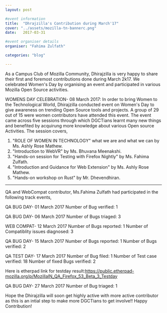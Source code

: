 ```yaml
---
layout: post

#event information
title:  "Dhrajzilla's Contribution during March'17"
cover: "../assets/mozilla-tn-bannerc.png"
date:   2017-03-31

#event organiser details
organiser: "Fahima Zulfath"

categories: "blog"

---
```


  As a Campus Club of Mozilla Community, Dhirajzilla is very happy to share their first and foremost contributions done during March 2k17.
We celebrated Women's Day by organising an event and participated in various Mozilla Open Source activities.

WOMENS DAY CELEBRATION- 08 March 2017:
    In order to bring Women to the Technological World, Dhirajzilla conducted event on Women's Day to give awareness on trending Open Source tools and projects. A group of 29 out of 15 were women contributors have attended this event. The event came across five sessions through which DGCTians learnt many new things and benefited by acquirung more knowledge about various Open source Activities. The session covers,

   1. "ROLE OF WOMEN IN TECHNOLOGY" what we are and what we can by Ms. Ashly Rose Mathew.
   2. "Introduction to WebVR" by Ms. Bhuvana Meenakshi.
   3. "Hands-on session for Testing with Firefox Nightly" by Ms. Fahima Zulfath.
   4. "Introduction and Guidance for Web Extension" by Ms. Ashly Rose Mathew.
   5. "Hands-on workshop on Rust" by Mr. Dhevendhiran.
-------------------------------------------------------------------------------------------------------------------------
 QA and WebCompat contributor, Ms.Fahima Zulfath had participated in the following track events,

QA BUG DAY- 01 March 2017
 Number of Bug verified: 1

QA BUG DAY- 06 March 2017
 Number of Bugs triaged: 3

WEB COMPAT- 12 March 2017 
 Number of Bugs reported: 1
 Number of Compatiblity issues diagnosed: 3
 
QA BUG DAY- 15 March 2017
 Number of Bugs reported: 1
 Number of Bugs verified: 2
 
QA TEST DAY- 17 March 2017
 Number of Bug filed: 1
 Number of Test case verified: 18
 Number of fixed Bugs verified: 2
 
 Here is etherpad link for testday result:https://public.etherpad-mozilla.org/p/MozillaIN_QA_Firefox_53_Beta_3_Testday
 
QA BUG DAY- 27 March 2017
 Number of Bug triaged: 1  

   
   Hope the Dhirajzilla will soon get highly active with more active contributor as this is an intial step to make more DGCTians to get involve!!
   Happy Contribution!
    
   
   
   
     

